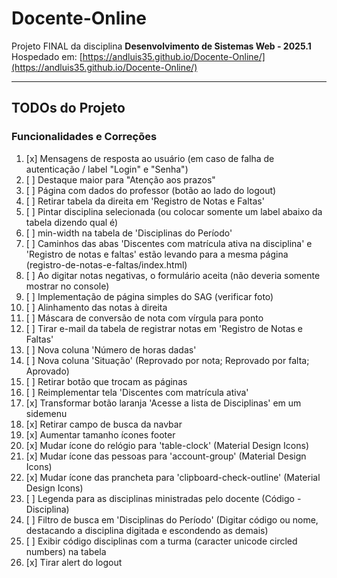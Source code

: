 # Docente-Online

Projeto FINAL da disciplina **Desenvolvimento de Sistemas Web - 2025.1**  
Hospedado em: [https://andluis35.github.io/Docente-Online/](https://andluis35.github.io/Docente-Online/)

---

## TODOs do Projeto

### Funcionalidades e Correções

1. [x] Mensagens de resposta ao usuário (em caso de falha de autenticação / label "Login" e "Senha")
2. [ ] Destaque maior para "Atenção aos prazos"
3. [ ] Página com dados do professor (botão ao lado do logout)
4. [ ] Retirar tabela da direita em 'Registro de Notas e Faltas'
5. [ ] Pintar disciplina selecionada (ou colocar somente um label abaixo da tabela dizendo qual é)
6. [ ] min-width na tabela de 'Disciplinas do Período'
7. [ ] Caminhos das abas 'Discentes com matrícula ativa na disciplina' e 'Registro de notas e faltas' estão levando para a mesma página (registro-de-notas-e-faltas/index.html)
8. [ ] Ao digitar notas negativas, o formulário aceita (não deveria somente mostrar no console)
9. [ ] Implementação de página simples do SAG (verificar foto)
10. [ ] Alinhamento das notas à direita
11. [ ] Máscara de conversão de nota com vírgula para ponto
12. [ ] Tirar e-mail da tabela de registrar notas em 'Registro de Notas e Faltas'
13. [ ] Nova coluna 'Número de horas dadas'
14. [ ] Nova coluna 'Situação' (Reprovado por nota; Reprovado por falta; Aprovado)
15. [ ] Retirar botão que trocam as páginas
16. [ ] Reimplementar tela 'Discentes com matrícula ativa'
17. [x] Transformar botão laranja 'Acesse a lista de Disciplinas' em um sidemenu
18. [x] Retirar campo de busca da navbar
19. [x] Aumentar tamanho ícones footer
20. [x] Mudar ícone do relógio para 'table-clock' (Material Design Icons)
21. [x] Mudar ícone das pessoas para 'account-group' (Material Design Icons)
22. [x] Mudar ícone das prancheta para 'clipboard-check-outline' (Material Design Icons)
23. [ ] Legenda para as disciplinas ministradas pelo docente (Código - Disciplina)
24. [ ] Filtro de busca em 'Disciplinas do Período' (Digitar código ou nome, destacando a disciplina digitada e escondendo as demais)
25. [ ] Exibir código disciplinas com a turma (caracter unicode circled numbers) na tabela
26. [x] Tirar alert do logout

